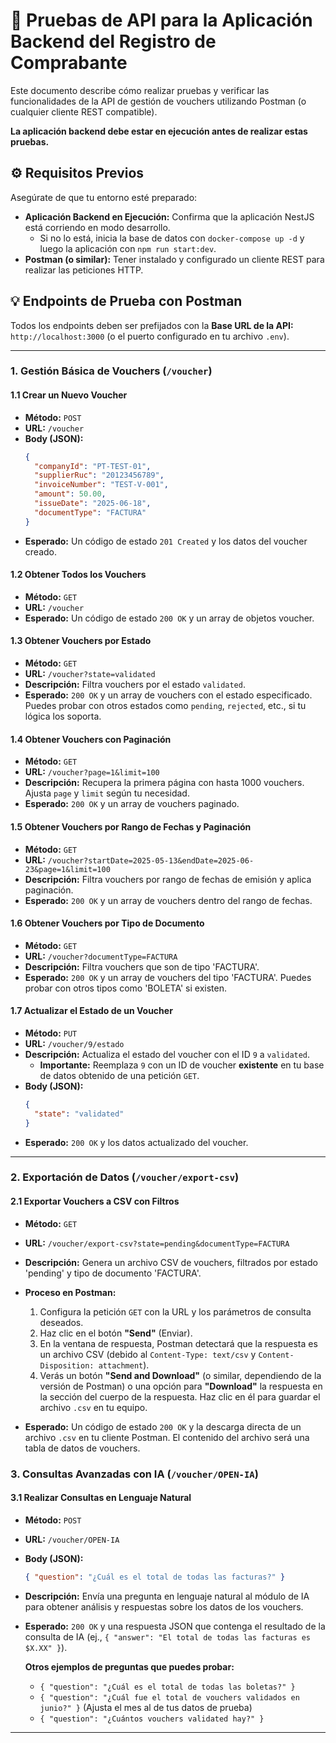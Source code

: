 # 🚀 Pruebas de API para la Aplicación Backend del Registro de Comprabante 

Este documento describe cómo realizar pruebas y verificar las funcionalidades de la API de gestión de vouchers utilizando Postman (o cualquier cliente REST compatible).

**La aplicación backend debe estar en ejecución antes de realizar estas pruebas.**

## ⚙️ Requisitos Previos

Asegúrate de que tu entorno esté preparado:

* **Aplicación Backend en Ejecución:** Confirma que la aplicación NestJS está corriendo en modo desarrollo.
    * Si no lo está, inicia la base de datos con `docker-compose up -d` y luego la aplicación con `npm run start:dev`.
* **Postman (o similar):** Tener instalado y configurado un cliente REST para realizar las peticiones HTTP.

## 💡 Endpoints de Prueba con Postman

Todos los endpoints deben ser prefijados con la **Base URL de la API:** `http://localhost:3000` (o el puerto configurado en tu archivo `.env`).

---

### **1. Gestión Básica de Vouchers (`/voucher`)**

#### **1.1 Crear un Nuevo Voucher**
* **Método:** `POST`
* **URL:** `/voucher`
* **Body (JSON):**
    ```json
    {
      "companyId": "PT-TEST-01",
      "supplierRuc": "20123456789",
      "invoiceNumber": "TEST-V-001",
      "amount": 50.00,
      "issueDate": "2025-06-18",
      "documentType": "FACTURA"
    }
    ```
* **Esperado:** Un código de estado `201 Created` y los datos del voucher creado.

#### **1.2 Obtener Todos los Vouchers**
* **Método:** `GET`
* **URL:** `/voucher`
* **Esperado:** Un código de estado `200 OK` y un array de objetos voucher.

#### **1.3 Obtener Vouchers por Estado**
* **Método:** `GET`
* **URL:** `/voucher?state=validated`
* **Descripción:** Filtra vouchers por el estado `validated`.
* **Esperado:** `200 OK` y un array de vouchers con el estado especificado. Puedes probar con otros estados como `pending`, `rejected`, etc., si tu lógica los soporta.

#### **1.4 Obtener Vouchers con Paginación**
* **Método:** `GET`
* **URL:** `/voucher?page=1&limit=100`
* **Descripción:** Recupera la primera página con hasta 1000 vouchers. Ajusta `page` y `limit` según tu necesidad.
* **Esperado:** `200 OK` y un array de vouchers paginado.

#### **1.5 Obtener Vouchers por Rango de Fechas y Paginación**
* **Método:** `GET`
* **URL:** `/voucher?startDate=2025-05-13&endDate=2025-06-23&page=1&limit=100`
* **Descripción:** Filtra vouchers por rango de fechas de emisión y aplica paginación.
* **Esperado:** `200 OK` y un array de vouchers dentro del rango de fechas.

#### **1.6 Obtener Vouchers por Tipo de Documento**
* **Método:** `GET`
* **URL:** `/voucher?documentType=FACTURA`
* **Descripción:** Filtra vouchers que son de tipo 'FACTURA'.
* **Esperado:** `200 OK` y un array de vouchers del tipo 'FACTURA'. Puedes probar con otros tipos como 'BOLETA' si existen.

#### **1.7 Actualizar el Estado de un Voucher**
* **Método:** `PUT`
* **URL:** `/voucher/9/estado`
* **Descripción:** Actualiza el estado del voucher con el ID `9` a `validated`.
    * **Importante:** Reemplaza `9` con un ID de voucher **existente** en tu base de datos obtenido de una petición `GET`.
* **Body (JSON):**
    ```json
    {
      "state": "validated"
    }
    ```
* **Esperado:** `200 OK` y los datos actualizado del voucher.

---

### **2. Exportación de Datos (`/voucher/export-csv`)**

#### **2.1 Exportar Vouchers a CSV con Filtros**
* **Método:** `GET`
* **URL:** `/voucher/export-csv?state=pending&documentType=FACTURA`
* **Descripción:** Genera un archivo CSV de vouchers, filtrados por estado 'pending' y tipo de documento 'FACTURA'.
* **Proceso en Postman:**
    1.  Configura la petición `GET` con la URL y los parámetros de consulta deseados.
    2.  Haz clic en el botón **"Send"** (Enviar).
    3.  En la ventana de respuesta, Postman detectará que la respuesta es un archivo CSV (debido al `Content-Type: text/csv` y `Content-Disposition: attachment`).
    4.  Verás un botón **"Send and Download"** (o similar, dependiendo de la versión de Postman) o una opción para **"Download"** la respuesta en la sección del cuerpo de la respuesta. Haz clic en él para guardar el archivo `.csv` en tu equipo.

* **Esperado:** Un código de estado `200 OK` y la descarga directa de un archivo `.csv` en tu cliente Postman. El contenido del archivo será una tabla de datos de vouchers.


### **3. Consultas Avanzadas con IA (`/voucher/OPEN-IA`)**

#### **3.1 Realizar Consultas en Lenguaje Natural**
* **Método:** `POST`
* **URL:** `/voucher/OPEN-IA`
* **Body (JSON):**
    ```json
    { "question": "¿Cuál es el total de todas las facturas?" }
    ```
* **Descripción:** Envía una pregunta en lenguaje natural al módulo de IA para obtener análisis y respuestas sobre los datos de los vouchers.
* **Esperado:** `200 OK` y una respuesta JSON que contenga el resultado de la consulta de IA (ej., `{ "answer": "El total de todas las facturas es $X.XX" }`).

    **Otros ejemplos de preguntas que puedes probar:**
    * `{ "question": "¿Cuál es el total de todas las boletas?" }`
    * `{ "question": "¿Cuál fue el total de vouchers validados en junio?" }` (Ajusta el mes al de tus datos de prueba)
    * `{ "question": "¿Cuántos vouchers validated hay?" }`

---